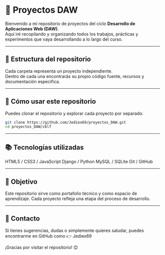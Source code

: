 # 🧠 Proyectos DAW

Bienvenido a mi repositorio de proyectos del ciclo **Desarrollo de Aplicaciones Web (DAW)**.  
Aquí iré recopilando y organizando todos los trabajos, prácticas y experimentos que vaya desarrollando a lo largo del curso.

---

## 📁 Estructura del repositorio

Cada carpeta representa un proyecto independiente.  
Dentro de cada una encontrarás su propio código fuente, recursos y documentación específica.

---

## 🚀 Cómo usar este repositorio

Puedes clonar el repositorio y explorar cada proyecto por separado:

```bash
git clone https://github.com/Jediex69/proyectos_DAW.git
cd proyectos_DAW/cblf
```

---

## 📚 Tecnologías utilizadas
HTML5 / CSS3 / JavaScript
Django / Python
MySQL / SQLite
Git / GitHub

---

## 🎯 Objetivo
Este repositorio sirve como portafolio técnico y como espacio de aprendizaje. Cada proyecto refleja una etapa del proceso de desarrollo.

---

## 💬 Contacto
Si tienes sugerencias, dudas o simplemente quieres saludar, puedes encontrarme en GitHub como 👉 Jediex69

¡Gracias por visitar el repositorio! 😊
